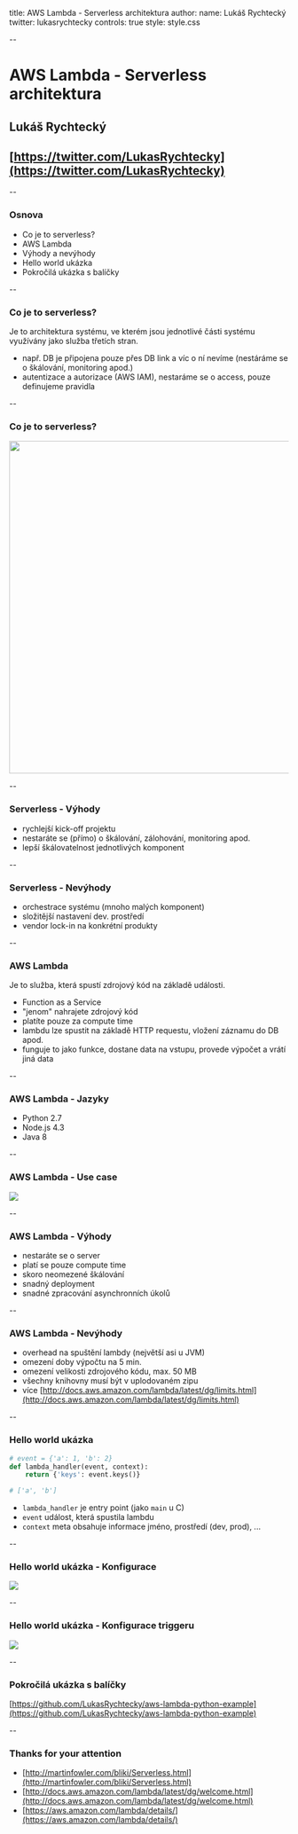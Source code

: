 title: AWS Lambda - Serverless architektura
author:
  name: Lukáš Rychtecký
  twitter: lukasrychtecky
controls: true
style: style.css

--

# AWS Lambda - Serverless architektura
## Lukáš Rychtecký
## [https://twitter.com/LukasRychtecky](https://twitter.com/LukasRychtecky)

--

### Osnova

* Co je to serverless?
* AWS Lambda
* Výhody a nevýhody
* Hello world ukázka
* Pokročilá ukázka s balíčky

--

### Co je to serverless?

Je to architektura systému, ve kterém jsou jednotlivé části systému využívány jako služba třetích stran.

* např. DB je připojena pouze přes DB link a víc o ní nevíme (nestáráme se o škálování, monitoring apod.)
* autentizace a autorizace (AWS IAM), nestaráme se o access, pouze definujeme pravidla

--

### Co je to serverless?

<img src="http://martinfowler.com/bliki/images/serverless/sketch.png" width="600px">

--

### Serverless - Výhody

* rychlejší kick-off projektu
* nestaráte se (přímo) o škálování, zálohování, monitoring apod.
* lepší škálovatelnost jednotlivých komponent

--

### Serverless - Nevýhody

* orchestrace systému (mnoho malých komponent)
* složitější nastavení dev. prostředí
* vendor lock-in na konkrétní produkty

--

### AWS Lambda

Je to služba, která spustí zdrojový kód na základě události.

* Function as a Service
* "jenom" nahrajete zdrojový kód
* platíte pouze za compute time
* lambdu lze spustit na základě HTTP requestu, vložení záznamu do DB apod.
* funguje to jako funkce, dostane data na vstupu, provede výpočet a vrátí jiná data

--

### AWS Lambda - Jazyky


* Python 2.7
* Node.js 4.3
* Java 8

--

### AWS Lambda - Use case

![](http://docs.aws.amazon.com/lambda/latest/dg/images/push-s3-example-10.png)

--

### AWS Lambda - Výhody

* nestaráte se o server
* platí se pouze compute time
* skoro neomezené škálování
* snadný deployment
* snadné zpracování asynchronních úkolů

--

### AWS Lambda - Nevýhody

* overhead na spuštění lambdy (největší asi u JVM)
* omezení doby výpočtu na 5 min.
* omezení velikosti zdrojového kódu, max. 50 MB
* všechny knihovny musí být v uplodovaném zipu
* více [http://docs.aws.amazon.com/lambda/latest/dg/limits.html](http://docs.aws.amazon.com/lambda/latest/dg/limits.html)

--

### Hello world ukázka

```python
# event = {'a': 1, 'b': 2}
def lambda_handler(event, context):
    return {'keys': event.keys()}

# ['a', 'b']
```

* `lambda_handler` je entry point (jako `main` u C)
* `event` událost, která spustila lambdu
* `context` meta obsahuje informace jméno, prostředí (dev, prod), ...

--

### Hello world ukázka - Konfigurace

![](http://new.tinygrab.com/75723fac28d8a7f8f39c17daa4a5b2c73422840d03.png)

--

### Hello world ukázka - Konfigurace triggeru

![](http://new.tinygrab.com/75723fac2879bc10d14d532330ba79700568fb10a4.png)

--


### Pokročilá ukázka s balíčky

[https://github.com/LukasRychtecky/aws-lambda-python-example](https://github.com/LukasRychtecky/aws-lambda-python-example)

--

### Thanks for your attention

* [http://martinfowler.com/bliki/Serverless.html](http://martinfowler.com/bliki/Serverless.html)
* [http://docs.aws.amazon.com/lambda/latest/dg/welcome.html](http://docs.aws.amazon.com/lambda/latest/dg/welcome.html)
* [https://aws.amazon.com/lambda/details/](https://aws.amazon.com/lambda/details/)
